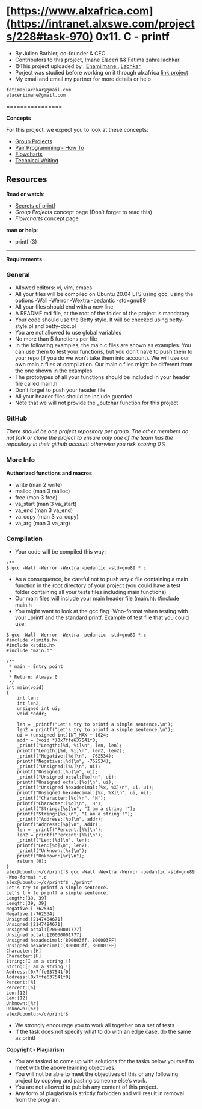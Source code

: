 **[https://www.alxafrica.com](https://intranet.alxswe.com/projects/228#task-970)** **0x11. C - printf**
================

-   By Julien Barbier, co-founder & CEO
-   Contributors to this project, Imane Elaceri && Fatima zahra lachkar 
-   ©This project uploaded by : [Enamiimane
](https://github.com/Imane47250) , [Lachkar](https://github.com/Fatimazahralachkar)
-   Porject was studied before working on it through alxafrica [link project](https://intranet.alxswe.com/projects/228#task-970)
-   My email and email my partner for more details or help 
```
fatima6lachkar@gmail.com
elaceriimane@gmail.com
``` 
 
================

**Concepts**

For this project, we expect you to look at these concepts:

-   [Group Projects](https://intranet.alxswe.com/concepts/111 "Group Projects")
-   [Pair Programming - How To](https://intranet.alxswe.com/concepts/121 "Pair Programming - How To")
-   [Flowcharts](https://intranet.alxswe.com/concepts/130 "Flowcharts")
-   [Technical Writing](https://intranet.alxswe.com/concepts/225 "Technical Writing")

Resources
---------

**Read or watch**:

-   [Secrets of printf](https://intranet.alxswe.com/rltoken/7Vw7aUWgwC7JYUrqI4bh4Q "Secrets of printf")
-   *Group Projects* concept page (Don’t forget to read this)
-   *Flowcharts* concept page

**man or help**:

-    printf (3)

------------

**Requirements**

### General

-   Allowed editors: vi, vim, emacs
-   All your files will be compiled on Ubuntu 20.04 LTS using gcc, using the options -Wall -Werror -Wextra -pedantic -std=gnu89
-   All your files should end with a new line
-   A README.md file, at the root of the folder of the project is mandatory
-   Your code should use the Betty style. It will be checked using betty-style.pl and betty-doc.pl
-   You are not allowed to use global variables
-   No more than 5 functions per file
-   In the following examples, the main.c files are shown as examples. You can use them to test your functions, but you don’t have to push them to your repo (if you do we won’t take them into account). We will use our own main.c files at compilation. Our main.c files might be different from the one shown in the examples
-   The prototypes of all your functions should be included in your header file called main.h
-   Don’t forget to push your header file
-   All your header files should be include guarded
-   Note that we will not provide the _putchar function for this project

### GitHub

*There should be one project repository per group. The other members do not fork or clone the project to ensure only one of the team has the repository in their github account otherwise you risk scoring 0%*

### More Info

**Authorized functions and macros**

-   write (man 2 write)
-   malloc (man 3 malloc)
-   free (man 3 free)
-   va_start (man 3 va_start)
-   va_end (man 3 va_end)
-   va_copy (man 3 va_copy)
-   va_arg (man 3 va_arg)

### Compilation

-   Your code will be compiled this way:

```
/**
$ gcc -Wall -Werror -Wextra -pedantic -std=gnu89 *.c
``` 
-   As a consequence, be careful not to push any c file containing a main function in the root directory of your project (you could have a test folder containing all your tests files including main functions)
-   Our main files will include your main header file (main.h): #include main.h
-   You might want to look at the gcc flag -Wno-format when testing with your _printf and the standard printf. Example of test file that you could use:
```
$ gcc -Wall -Werror -Wextra -pedantic -std=gnu89 *.c
#include <limits.h>
#include <stdio.h>
#include "main.h"

/**
 * main - Entry point
 *
 * Return: Always 0
 */
int main(void)
{
    int len;
    int len2;
    unsigned int ui;
    void *addr;

    len = _printf("Let's try to printf a simple sentence.\n");
    len2 = printf("Let's try to printf a simple sentence.\n");
    ui = (unsigned int)INT_MAX + 1024;
    addr = (void *)0x7ffe637541f0;
    _printf("Length:[%d, %i]\n", len, len);
    printf("Length:[%d, %i]\n", len2, len2);
    _printf("Negative:[%d]\n", -762534);
    printf("Negative:[%d]\n", -762534);
    _printf("Unsigned:[%u]\n", ui);
    printf("Unsigned:[%u]\n", ui);
    _printf("Unsigned octal:[%o]\n", ui);
    printf("Unsigned octal:[%o]\n", ui);
    _printf("Unsigned hexadecimal:[%x, %X]\n", ui, ui);
    printf("Unsigned hexadecimal:[%x, %X]\n", ui, ui);
    _printf("Character:[%c]\n", 'H');
    printf("Character:[%c]\n", 'H');
    _printf("String:[%s]\n", "I am a string !");
    printf("String:[%s]\n", "I am a string !");
    _printf("Address:[%p]\n", addr);
    printf("Address:[%p]\n", addr);
    len = _printf("Percent:[%%]\n");
    len2 = printf("Percent:[%%]\n");
    _printf("Len:[%d]\n", len);
    printf("Len:[%d]\n", len2);
    _printf("Unknown:[%r]\n");
    printf("Unknown:[%r]\n");
    return (0);
}
alex@ubuntu:~/c/printf$ gcc -Wall -Wextra -Werror -pedantic -std=gnu89 -Wno-format *.c
alex@ubuntu:~/c/printf$ ./printf
Let's try to printf a simple sentence.
Let's try to printf a simple sentence.
Length:[39, 39]
Length:[39, 39]
Negative:[-762534]
Negative:[-762534]
Unsigned:[2147484671]
Unsigned:[2147484671]
Unsigned octal:[20000001777]
Unsigned octal:[20000001777]
Unsigned hexadecimal:[800003ff, 800003FF]
Unsigned hexadecimal:[800003ff, 800003FF]
Character:[H]
Character:[H]
String:[I am a string !]
String:[I am a string !]
Address:[0x7ffe637541f0]
Address:[0x7ffe637541f0]
Percent:[%]
Percent:[%]
Len:[12]
Len:[12]
Unknown:[%r]
Unknown:[%r]
alex@ubuntu:~/c/printf$
``` 
-   We strongly encourage you to work all together on a set of tests
-   If the task does not specify what to do with an edge case, do the same as printf

**Copyright - Plagiarism**

-   You are tasked to come up with solutions for the tasks below yourself to meet with the above learning objectives.
-   You will not be able to meet the objectives of this or any following project by copying and pasting someone else’s work.
-   You are not allowed to publish any content of this project.
-   Any form of plagiarism is strictly forbidden and will result in removal from the program.
